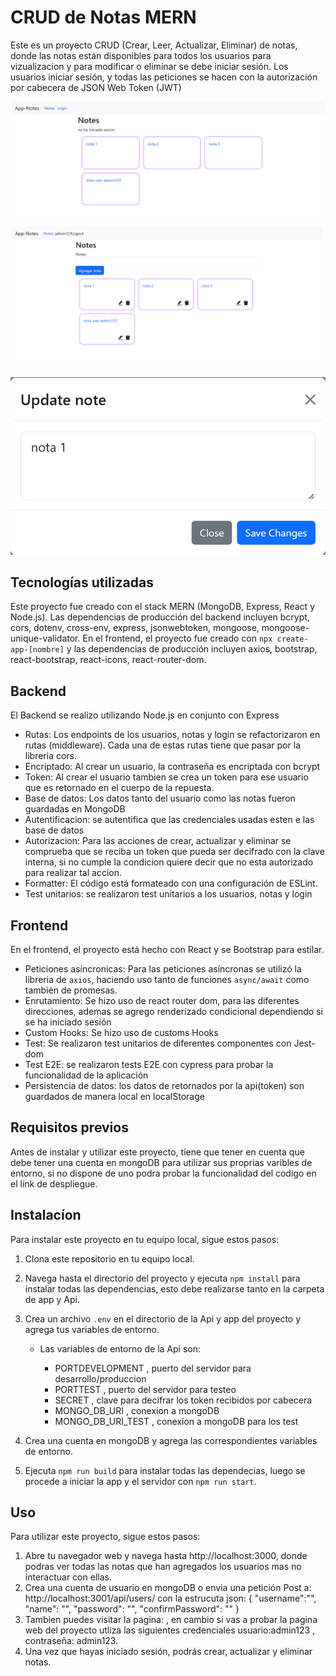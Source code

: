 # CRUD  de Notas MERN

Este es un proyecto CRUD (Crear, Leer, Actualizar, Eliminar) de notas, donde las notas están disponibles para todos los usuarios para vizualizacion y para modificar o eliminar se debe iniciar sesión. Los usuarios iniciar sesión, y todas las peticiones se hacen con la autorización por cabecera de JSON Web Token (JWT)

![notes](./images/notesWithOutLogin.png)

![Notes with login](./images/Logeado.png)

![modal edir note](./images/modal.png)

## Tecnologías utilizadas

Este proyecto fue creado con el stack MERN (MongoDB, Express, React y Node.js). Las dependencias de producción del backend incluyen bcrypt, cors, dotenv, cross-env, express, jsonwebtoken, mongoose, mongoose-unique-validator. En el frontend, el proyecto fue creado con `npx create-app-[nombre]` y las dependencias de producción incluyen axios, bootstrap, react-bootstrap, react-icons, react-router-dom.

## Backend

El Backend se realizo utilizando Node.js en conjunto con Express

- Rutas: Los endpoints de los usuarios, notas y login se refactorizaron en rutas (middleware). Cada una de estas rutas tiene que pasar por la libreria cors.
- Encriptado: Al crear un usuario, la contraseña es encriptada con bcrypt
- Token: Al crear el usuario tambien se crea un token para ese usuario que es retornado en el cuerpo de la repuesta.
- Base de datos: Los datos tanto del usuario como las notas fueron guardadas en MongoDB
- Autentificacion: se autentifica que las credenciales usadas esten e las base de datos
- Autorizacion: Para las acciones de crear, actualizar y eliminar se comprueba que se reciba un token que pueda ser decifrado con la clave interna, si no cumple la condicion quiere decir que no esta autorizado para realizar tal accion.
- Formatter: El código está formateado con una configuración de ESLint.
- Test unitarios: se realizaron test unitarios a los usuarios, notas y login

## Frontend 

En el frontend, el proyecto está hecho con React y se Bootstrap para estilar. 

- Peticiones asincronicas: Para las peticiones asíncronas se utilizó la libreria de `axios`, haciendo uso tanto de funciones `async/await` como también de promesas.
- Enrutamiento: Se hizo uso de react router dom, para las diferentes direcciones, ademas se agrego renderizado condicional dependiendo si se ha iniciado sesión 
- Custom Hooks: Se hizo uso de customs Hooks
- Test: Se realizaron test unitarios de diferentes componentes con Jest-dom
- Test E2E: se realizaron tests E2E con cypress para probar la funcionalidad de la aplicación
- Persistencia de datos: los datos de retornados por la api(token) son guardados de manera local en localStorage


## Requisitos previos

Antes de instalar y utilizar este proyecto, tiene que tener en cuenta que debe tener una cuenta en mongoDB para utilizar sus proprias varibles de entorno, si no dispone de uno podra probar la funcionalidad del codigo en el link de despliegue.

## Instalacíon

Para instalar este proyecto en tu equipo local, sigue estos pasos:
1. Clona este repositorio en tu equipo local.
2. Navega hasta el directorio del proyecto y ejecuta `npm install` para instalar todas las dependencias, esto debe realizarse tanto en la carpeta de app y Api.
3. Crea un archivo `.env` en el directorio de la Api y app del proyecto y agrega tus variables de entorno.
    - Las variables de entorno de la Api son:
      
        - PORTDEVELOPMENT , puerto del servidor para desarrollo/produccion
        - PORTTEST , puerto del servidor para testeo
        - SECRET ,  clave para decifrar los token recibidos por cabecera
        - MONGO_DB_URI , conexion a mongoDB
        - MONGO_DB_URI_TEST , conexion a mongoDB para los test

4. Crea una cuenta en mongoDB y agrega las correspondientes variables de entorno.
5. Ejecuta `npm run build` para instalar todas las dependecias, luego se procede a iniciar la app y el servidor con `npm run start`.
    
## Uso 

Para utilizar este proyecto, sigue estos pasos:
1. Abre tu navegador web y navega hasta http://localhost:3000, donde podras ver todas las notas que han agregados los usuarios mas no interactuar con ellas.
2. Crea una cuenta de usuario en mongoDB o envia una petición Post a: http://localhost:3001/api/users/ con la estrucuta json:
   {
    	"username":"",
	"name": "",
	"password": "",
    	"confirmPassword": ""
   }
4. Tambien puedes visitar la pagina: 
, en cambio si vas a probar la pagina web del proyecto utliza las siguientes credenciales usuario:admin123 , contraseña: admin123.
5. Una vez que hayas iniciado sesión, podrás crear, actualizar y eliminar notas.
